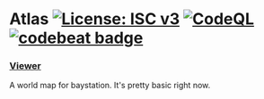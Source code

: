 # Atlas [![License: ISC v3](https://img.shields.io/badge/License-ISC-informational.svg)](https://opensource.org/licenses/ISC) [![CodeQL](https://github.com/Baystation12/atlas/workflows/CodeQL/badge.svg)](https://github.com/baystation12/atlas/actions) [![codebeat badge](https://codebeat.co/badges/daa1d78c-f7f8-4ff8-9ac8-88b13c797eec)](https://codebeat.co/projects/github-com-baystation12-atlas-main)

### [Viewer](http://atlas.baystation.xyz)

A world map for baystation. It's pretty basic right now.
